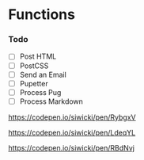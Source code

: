# Functions

### Todo
- [ ] Post HTML
- [ ] PostCSS 
- [ ] Send an Email 
- [ ] Pupetter 
- [ ] Process Pug 
- [ ] Process Markdown

https://codepen.io/siwicki/pen/RybgxV

https://codepen.io/siwicki/pen/LdeqYL

https://codepen.io/siwicki/pen/RBdNvj




